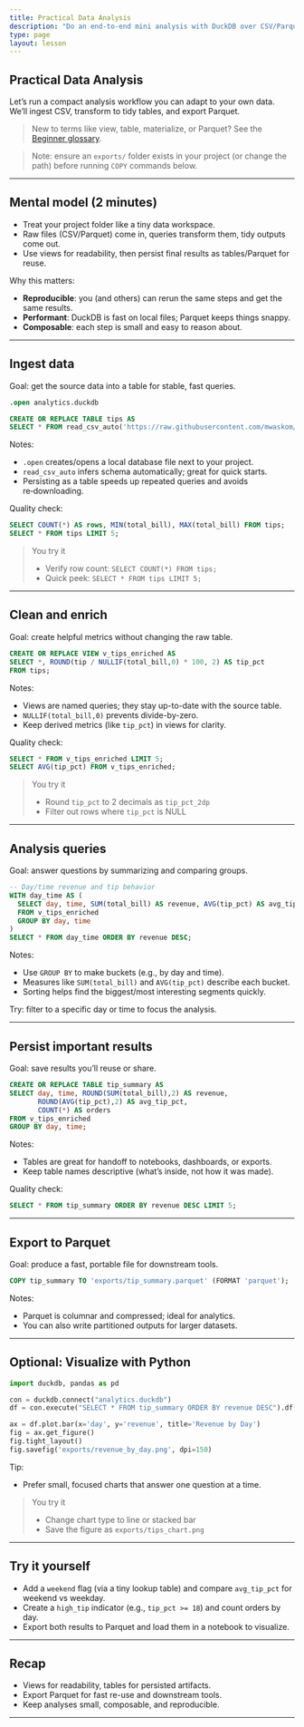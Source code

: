 ```yaml
---
title: Practical Data Analysis
description: "Do an end-to-end mini analysis with DuckDB over CSV/Parquet, producing tidy outputs for reuse."
type: page
layout: lesson
---
```


## Practical Data Analysis

Let’s run a compact analysis workflow you can adapt to your own data. We’ll ingest CSV, transform to tidy tables, and export Parquet.

> New to terms like view, table, materialize, or Parquet? See the [Beginner glossary](09_conclusion#beginner-glossary-the-language-of-data).

> Note: ensure an `exports/` folder exists in your project (or change the path) before running `COPY` commands below.

---

## Mental model (2 minutes)
- Treat your project folder like a tiny data workspace.
- Raw files (CSV/Parquet) come in, queries transform them, tidy outputs come out.
- Use views for readability, then persist final results as tables/Parquet for reuse.

Why this matters:

- **Reproducible**: you (and others) can rerun the same steps and get the same results.
- **Performant**: DuckDB is fast on local files; Parquet keeps things snappy.
- **Composable**: each step is small and easy to reason about.

---

## Ingest data

Goal: get the source data into a table for stable, fast queries.

```sql
.open analytics.duckdb

CREATE OR REPLACE TABLE tips AS
SELECT * FROM read_csv_auto('https://raw.githubusercontent.com/mwaskom/seaborn-data/master/tips.csv');
```

Notes:
- `.open` creates/opens a local database file next to your project.
- `read_csv_auto` infers schema automatically; great for quick starts.
- Persisting as a table speeds up repeated queries and avoids re‑downloading.

Quality check:
```sql
SELECT COUNT(*) AS rows, MIN(total_bill), MAX(total_bill) FROM tips;
SELECT * FROM tips LIMIT 5;
```

> You try it
> - Verify row count: `SELECT COUNT(*) FROM tips;`
> - Quick peek: `SELECT * FROM tips LIMIT 5;`

---

## Clean and enrich

Goal: create helpful metrics without changing the raw table.

```sql
CREATE OR REPLACE VIEW v_tips_enriched AS
SELECT *, ROUND(tip / NULLIF(total_bill,0) * 100, 2) AS tip_pct
FROM tips;
```

Notes:
- Views are named queries; they stay up-to-date with the source table.
- `NULLIF(total_bill,0)` prevents divide-by-zero.
- Keep derived metrics (like `tip_pct`) in views for clarity.

Quality check:
```sql
SELECT * FROM v_tips_enriched LIMIT 5;
SELECT AVG(tip_pct) FROM v_tips_enriched;
```

> You try it
> - Round `tip_pct` to 2 decimals as `tip_pct_2dp`
> - Filter out rows where `tip_pct` is NULL

---

## Analysis queries

Goal: answer questions by summarizing and comparing groups.

```sql
-- Day/time revenue and tip behavior
WITH day_time AS (
  SELECT day, time, SUM(total_bill) AS revenue, AVG(tip_pct) AS avg_tip_pct
  FROM v_tips_enriched
  GROUP BY day, time
)
SELECT * FROM day_time ORDER BY revenue DESC;
```

Notes:
- Use `GROUP BY` to make buckets (e.g., by day and time).
- Measures like `SUM(total_bill)` and `AVG(tip_pct)` describe each bucket.
- Sorting helps find the biggest/most interesting segments quickly.

Try: filter to a specific day or time to focus the analysis.

---

## Persist important results

Goal: save results you’ll reuse or share.

```sql
CREATE OR REPLACE TABLE tip_summary AS
SELECT day, time, ROUND(SUM(total_bill),2) AS revenue,
       ROUND(AVG(tip_pct),2) AS avg_tip_pct,
       COUNT(*) AS orders
FROM v_tips_enriched
GROUP BY day, time;
```

Notes:
- Tables are great for handoff to notebooks, dashboards, or exports.
- Keep table names descriptive (what’s inside, not how it was made).

Quality check:
```sql
SELECT * FROM tip_summary ORDER BY revenue DESC LIMIT 5;
```

---

## Export to Parquet

Goal: produce a fast, portable file for downstream tools.

```sql
COPY tip_summary TO 'exports/tip_summary.parquet' (FORMAT 'parquet');
```

Notes:
- Parquet is columnar and compressed; ideal for analytics.
- You can also write partitioned outputs for larger datasets.

---

## Optional: Visualize with Python

```python
import duckdb, pandas as pd

con = duckdb.connect("analytics.duckdb")
df = con.execute("SELECT * FROM tip_summary ORDER BY revenue DESC").df()

ax = df.plot.bar(x='day', y='revenue', title='Revenue by Day')
fig = ax.get_figure()
fig.tight_layout()
fig.savefig('exports/revenue_by_day.png', dpi=150)
```

Tip:
- Prefer small, focused charts that answer one question at a time.

> You try it
> - Change chart type to line or stacked bar
> - Save the figure as `exports/tips_chart.png`

---

## Try it yourself
- Add a `weekend` flag (via a tiny lookup table) and compare `avg_tip_pct` for weekend vs weekday.
- Create a `high_tip` indicator (e.g., `tip_pct >= 18`) and count orders by day.
- Export both results to Parquet and load them in a notebook to visualize.

---

## Recap
- Views for readability, tables for persisted artifacts.
- Export Parquet for fast re-use and downstream tools.
- Keep analyses small, composable, and reproducible.

---
